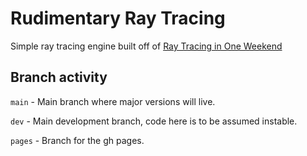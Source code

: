 # Rudimentary Ray Tracing

Simple ray tracing engine built off of [Ray Tracing in One Weekend](https://raytracing.github.io/books/RayTracingInOneWeekend.html#overview)

## Branch activity

`main` - Main branch where major versions will live.

`dev` - Main development branch, code here is to be assumed instable.

`pages` - Branch for the gh pages.